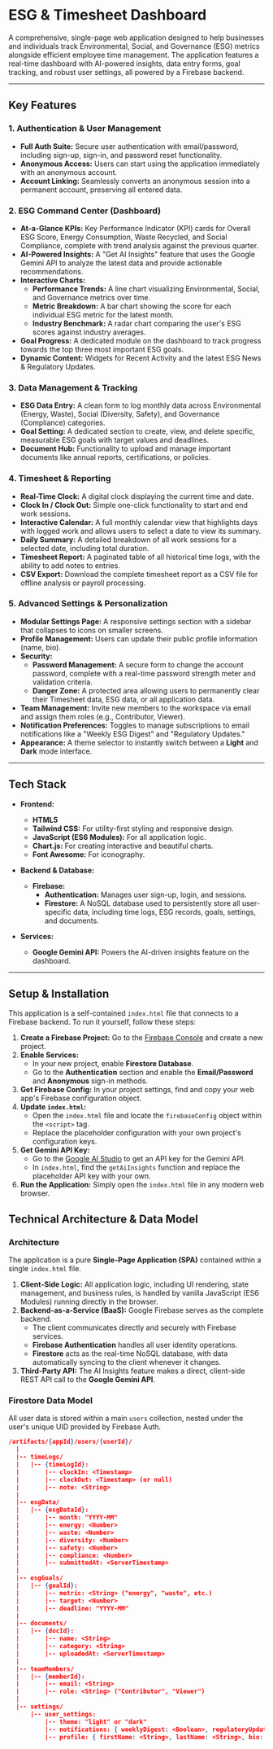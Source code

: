 # ESG & Timesheet Dashboard

A comprehensive, single-page web application designed to help businesses and individuals track Environmental, Social, and Governance (ESG) metrics alongside efficient employee time management. The application features a real-time dashboard with AI-powered insights, data entry forms, goal tracking, and robust user settings, all powered by a Firebase backend.

---

## Key Features

### 1. Authentication & User Management
- **Full Auth Suite:** Secure user authentication with email/password, including sign-up, sign-in, and password reset functionality.
- **Anonymous Access:** Users can start using the application immediately with an anonymous account.
- **Account Linking:** Seamlessly converts an anonymous session into a permanent account, preserving all entered data.

### 2. ESG Command Center (Dashboard)
- **At-a-Glance KPIs:** Key Performance Indicator (KPI) cards for Overall ESG Score, Energy Consumption, Waste Recycled, and Social Compliance, complete with trend analysis against the previous quarter.
- **AI-Powered Insights:** A "Get AI Insights" feature that uses the Google Gemini API to analyze the latest data and provide actionable recommendations.
- **Interactive Charts:**
    - **Performance Trends:** A line chart visualizing Environmental, Social, and Governance metrics over time.
    - **Metric Breakdown:** A bar chart showing the score for each individual ESG metric for the latest month.
    - **Industry Benchmark:** A radar chart comparing the user's ESG scores against industry averages.
- **Goal Progress:** A dedicated module on the dashboard to track progress towards the top three most important ESG goals.
- **Dynamic Content:** Widgets for Recent Activity and the latest ESG News & Regulatory Updates.

### 3. Data Management & Tracking
- **ESG Data Entry:** A clean form to log monthly data across Environmental (Energy, Waste), Social (Diversity, Safety), and Governance (Compliance) categories.
- **Goal Setting:** A dedicated section to create, view, and delete specific, measurable ESG goals with target values and deadlines.
- **Document Hub:** Functionality to upload and manage important documents like annual reports, certifications, or policies.

### 4. Timesheet & Reporting
- **Real-Time Clock:** A digital clock displaying the current time and date.
- **Clock In / Clock Out:** Simple one-click functionality to start and end work sessions.
- **Interactive Calendar:** A full monthly calendar view that highlights days with logged work and allows users to select a date to view its summary.
- **Daily Summary:** A detailed breakdown of all work sessions for a selected date, including total duration.
- **Timesheet Report:** A paginated table of all historical time logs, with the ability to add notes to entries.
- **CSV Export:** Download the complete timesheet report as a CSV file for offline analysis or payroll processing.

### 5. Advanced Settings & Personalization
- **Modular Settings Page:** A responsive settings section with a sidebar that collapses to icons on smaller screens.
- **Profile Management:** Users can update their public profile information (name, bio).
- **Security:**
    - **Password Management:** A secure form to change the account password, complete with a real-time password strength meter and validation criteria.
    - **Danger Zone:** A protected area allowing users to permanently clear their Timesheet data, ESG data, or all application data.
- **Team Management:** Invite new members to the workspace via email and assign them roles (e.g., Contributor, Viewer).
- **Notification Preferences:** Toggles to manage subscriptions to email notifications like a "Weekly ESG Digest" and "Regulatory Updates."
- **Appearance:** A theme selector to instantly switch between a **Light** and **Dark** mode interface.

---

## Tech Stack

- **Frontend:**
    - **HTML5**
    - **Tailwind CSS:** For utility-first styling and responsive design.
    - **JavaScript (ES6 Modules):** For all application logic.
    - **Chart.js:** For creating interactive and beautiful charts.
    - **Font Awesome:** For iconography.

- **Backend & Database:**
    - **Firebase:**
        - **Authentication:** Manages user sign-up, login, and sessions.
        - **Firestore:** A NoSQL database used to persistently store all user-specific data, including time logs, ESG records, goals, settings, and documents.

- **Services:**
    - **Google Gemini API:** Powers the AI-driven insights feature on the dashboard.

---

## Setup & Installation

This application is a self-contained `index.html` file that connects to a Firebase backend. To run it yourself, follow these steps:

1.  **Create a Firebase Project:** Go to the [Firebase Console](https://console.firebase.google.com/) and create a new project.
2.  **Enable Services:**
    - In your new project, enable **Firestore Database**.
    - Go to the **Authentication** section and enable the **Email/Password** and **Anonymous** sign-in methods.
3.  **Get Firebase Config:** In your project settings, find and copy your web app's Firebase configuration object.
4.  **Update `index.html`:**
    - Open the `index.html` file and locate the `firebaseConfig` object within the `<script>` tag.
    - Replace the placeholder configuration with your own project's configuration keys.
5.  **Get Gemini API Key:**
    - Go to the [Google AI Studio](https://aistudio.google.com/app/apikey) to get an API key for the Gemini API.
    - In `index.html`, find the `getAiInsights` function and replace the placeholder API key with your own.
6.  **Run the Application:** Simply open the `index.html` file in any modern web browser.

## Technical Architecture & Data Model

### Architecture
The application is a pure **Single-Page Application (SPA)** contained within a single `index.html` file.

1.  **Client-Side Logic:** All application logic, including UI rendering, state management, and business rules, is handled by vanilla JavaScript (ES6 Modules) running directly in the browser.
2.  **Backend-as-a-Service (BaaS):** Google Firebase serves as the complete backend.
    -   The client communicates directly and securely with Firebase services.
    -   **Firebase Authentication** handles all user identity operations.
    -   **Firestore** acts as the real-time NoSQL database, with data automatically syncing to the client whenever it changes.
3.  **Third-Party API:** The AI Insights feature makes a direct, client-side REST API call to the **Google Gemini API**.

### Firestore Data Model
All user data is stored within a main `users` collection, nested under the user's unique UID provided by Firebase Auth.

```json
/artifacts/{appId}/users/{userId}/
  |
  |-- timeLogs/
  |   |-- {timeLogId}:
  |       |-- clockIn: <Timestamp>
  |       |-- clockOut: <Timestamp> (or null)
  |       |-- note: <String>
  |
  |-- esgData/
  |   |-- {esgDataId}:
  |       |-- month: "YYYY-MM"
  |       |-- energy: <Number>
  |       |-- waste: <Number>
  |       |-- diversity: <Number>
  |       |-- safety: <Number>
  |       |-- compliance: <Number>
  |       |-- submittedAt: <ServerTimestamp>
  |
  |-- esgGoals/
  |   |-- {goalId}:
  |       |-- metric: <String> ("energy", "waste", etc.)
  |       |-- target: <Number>
  |       |-- deadline: "YYYY-MM"
  |
  |-- documents/
  |   |-- {docId}:
  |       |-- name: <String>
  |       |-- category: <String>
  |       |-- uploadedAt: <ServerTimestamp>
  |
  |-- teamMembers/
  |   |-- {memberId}:
  |       |-- email: <String>
  |       |-- role: <String> ("Contributor", "Viewer")
  |
  |-- settings/
      |-- user_settings:
          |-- theme: "light" or "dark"
          |-- notifications: { weeklyDigest: <Boolean>, regulatoryUpdates: <Boolean> }
          |-- profile: { firstName: <String>, lastName: <String>, bio: <String> }
